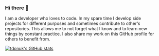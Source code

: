 ### Hi there 👋

I am a developer who loves to code. In my spare time I develop side projects for different purposes and sometimes contribute to other's repositories. This allows me to not forget what I know and to learn new things by constant practice. I also share my work on this GitHub profile for others to benefit from.


[![tdonuk's GitHub stats](https://github-readme-stats.vercel.app/api?username=tdonuk)](https://github.com/tdonuk/github-readme-stats)
